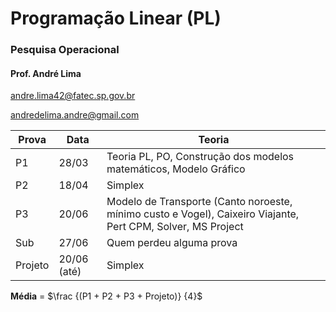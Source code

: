 # Programação Linear (PL)
 ### Pesquisa Operacional

#### Prof. André Lima
andre.lima42@fatec.sp.gov.br

andredelima.andre@gmail.com

|Prova| Data | Teoria
|--|--|--
| P1 | 28/03 | Teoria PL, PO, Construção dos modelos matemáticos, Modelo Gráfico
| P2 | 18/04 | Simplex
| P3 | 20/06 | Modelo de Transporte (Canto noroeste, mínimo custo e Vogel), Caixeiro Viajante, Pert CPM, Solver, MS Project
| Sub | 27/06 | Quem perdeu alguma prova
| Projeto | 20/06 (até) | Simplex

**Média** = $\frac {(P1 + P2 + P3 + Projeto)} {4}$

<!--stackedit_data:
eyJoaXN0b3J5IjpbLTY1OTA3MjE3LDEwMTg0MDc1NTMsLTEzMj
EyNTI4MjAsMTYwMzc0MzM0MywxOTQ3NjM4MjUzLC00MjMyMzUz
NTgsODQzNjMyNDI5XX0=
-->